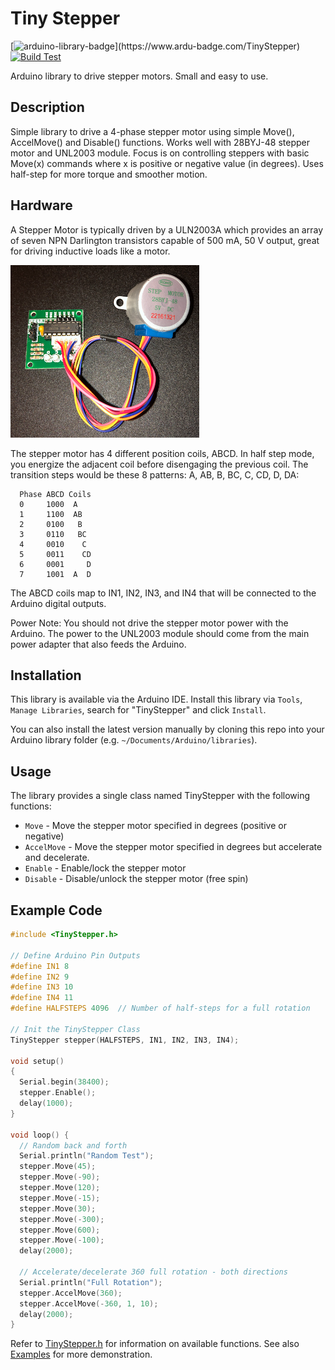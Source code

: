 # Tiny Stepper #

[![arduino-library-badge](https://www.ardu-badge.com/badge/TinyStepper.svg?)](https://www.ardu-badge.com/TinyStepper)
[![Build Test](https://github.com/jasonacox/TinyStepper/actions/workflows/build.yml/badge.svg)](https://github.com/jasonacox/TinyStepper/actions/workflows/build.yml)

Arduino library to drive stepper motors. Small and easy to use.

## Description ##

Simple library to drive a 4-phase stepper motor using simple Move(), AccelMove() and Disable() functions. Works well with 28BYJ-48 stepper motor and UNL2003 module. Focus is on controlling steppers with basic Move(x) commands where x is positive or negative value (in degrees). Uses half-step for more torque and smoother motion.

## Hardware ##

A Stepper Motor is typically driven by a ULN2003A which provides an array of seven NPN Darlington transistors capable of 500 mA, 50 V output, great for driving inductive loads like a motor.

![28BYJ-48](examples/Stepper28BYJ-48.png)

The stepper motor has 4 different position coils, ABCD.  In half step mode, you energize the adjacent coil before disengaging the previous coil.  The transition steps would be these 8 patterns: A, AB, B, BC, C, CD, D, DA:

```text
  Phase ABCD Coils
  0     1000  A
  1     1100  AB
  2     0100   B
  3     0110   BC
  4     0010    C
  5     0011    CD
  6     0001     D
  7     1001  A  D
```

The ABCD coils map to IN1, IN2, IN3, and IN4 that will be connected to the Arduino digital outputs.

Power Note: You should not drive the stepper motor power with the Arduino.  The power to the UNL2003 module should come from the main power adapter that also feeds the Arduino.

## Installation ##

This library is available via the Arduino IDE.  Install this library via `Tools`, `Manage Libraries`, search for "TinyStepper" and click `Install`.

You can also install the latest version manually by cloning this repo into your Arduino library folder (e.g. `~/Documents/Arduino/libraries`).  

## Usage ##

The library provides a single class named TinyStepper with the following functions:

* `Move` - Move the stepper motor specified in degrees (positive or negative)
* `AccelMove` - Move the stepper motor specified in degrees but accelerate and decelerate.
* `Enable` - Enable/lock the stepper motor 
* `Disable` - Disable/unlock the stepper motor (free spin)


## Example Code ##

```cpp
#include <TinyStepper.h>

// Define Arduino Pin Outputs
#define IN1 8
#define IN2 9
#define IN3 10
#define IN4 11
#define HALFSTEPS 4096  // Number of half-steps for a full rotation

// Init the TinyStepper Class
TinyStepper stepper(HALFSTEPS, IN1, IN2, IN3, IN4);

void setup()
{
  Serial.begin(38400);
  stepper.Enable();
  delay(1000);
}

void loop() {
  // Random back and forth
  Serial.println("Random Test");
  stepper.Move(45);
  stepper.Move(-90);
  stepper.Move(120);
  stepper.Move(-15);
  stepper.Move(30);
  stepper.Move(-300);
  stepper.Move(600);
  stepper.Move(-100);
  delay(2000);

  // Accelerate/decelerate 360 full rotation - both directions
  Serial.println("Full Rotation");
  stepper.AccelMove(360);
  stepper.AccelMove(-360, 1, 10);
  delay(2000);
}
```

Refer to [TinyStepper.h](src/TinyStepper.h) for information on available functions. See also [Examples](examples) for more demonstration.

